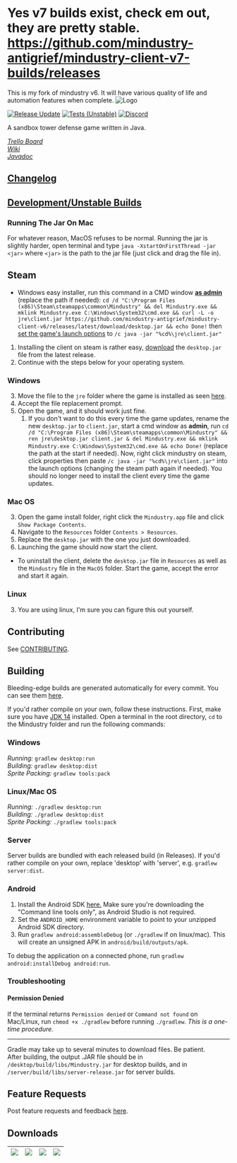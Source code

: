 # Yes v7 builds exist, check em out, they are pretty stable. https://github.com/mindustry-antigrief/mindustry-client-v7-builds/releases
This is my fork of mindustry v6.  It will have various quality of life and automation features when complete.
![Logo](core/assets-raw/sprites/ui/logo.png)

[![Release Update](../../workflows/Release%20Update/badge.svg)](https://mindustry-antigrief.github.io/mindustry-client)
[![Tests (Unstable)](../../workflows/Java%20Tests/badge.svg?branch=v6)](https://mindustry-antigrief.github.io/mindustry-client-v6-builds)
[![Discord](https://img.shields.io/discord/741710208501547161.svg?logo=discord&logoColor=white&logoWidth=20&labelColor=7289DA&label=Discord&color=17cf48)](https://discord.gg/yp9ZW7j)

A sandbox tower defense game written in Java.

_[Trello Board](https://trello.com/b/aE2tcUwF/mindustry-40-plans)_  
_[Wiki](https://mindustrygame.github.io/wiki)_  
_[Javadoc](https://mindustrygame.github.io/docs/)_

## [Changelog](./core/assets/changelog)
## [Development/Unstable Builds](../../../mindustry-client-v6-builds)
### Running The Jar On Mac
For whatever reason, MacOS refuses to be normal. Running the jar is slightly harder, open terminal and type `java -XstartOnFirstThread -jar <jar>` where `<jar>` is the path to the jar file (just click and drag the file in).
## Steam
* Windows easy installer, run this command in a CMD window [**as admin**](https://www.howtogeek.com/howto/windows-vista/run-a-command-as-administrator-from-the-windows-vista-run-box/) (replace the path if needed): `cd /d "C:\Program Files (x86)\Steam\steamapps\common\Mindustry" && del Mindustry.exe && mklink Mindustry.exe C:\Windows\System32\cmd.exe && curl -L -o jre\client.jar https://github.com/mindustry-antigrief/mindustry-client-v6/releases/latest/download/desktop.jar && echo Done!` then [set the game's launch options](https://support.steampowered.com/kb_article.php?ref=1040-JWMT-2947) to `/c java -jar "%cd%\jre\client.jar"`
1. Installing the client on steam is rather easy, [download](../../releases/latest/download/desktop.jar) the `desktop.jar` file from the latest release.
2. Continue with the steps below for your operating system.

### Windows

3. Move the file to the `jre` folder where the game is installed as seen [here](core/assets/steamInfo.png).
4. Accept the file replacement prompt.
5. Open the game, and it should work just fine.
    1. If you don't want to do this every time the game updates, rename the new `desktop.jar` to `client.jar`, start a cmd window as **admin**, run `cd /d "C:\Program Files (x86)\Steam\steamapps\common\Mindustry" && ren jre\desktop.jar client.jar & del Mindustry.exe && mklink Mindustry.exe C:\Windows\System32\cmd.exe && echo Done!` (replace the path at the start if needed). Now, right click mindustry on steam, click properties then paste `/c java -jar "%cd%\jre\client.jar"` into the launch options (changing the steam path again if needed). You should no longer need to install the client every time the game updates.

### Mac OS

3. Open the game install folder, right click the `Mindustry.app` file and click `Show Package Contents`.
4. Navigate to the `Resources` folder `Contents > Resources`.
5. Replace the `desktop.jar` with the one you just downloaded.
6. Launching the game should now start the client.
- To uninstall the client, delete the `desktop.jar` file in `Resources` as well as the `Mindustry` file in the `MacOS` folder. Start the game, accept the error and start it again.

### Linux

3. You are using linux, I'm sure you can figure this out yourself.

## Contributing

See [CONTRIBUTING](CONTRIBUTING.md).

## Building

Bleeding-edge builds are generated automatically for every commit. You can see them [here](https://github.com/Anuken/MindustryBuilds/releases).

If you'd rather compile on your own, follow these instructions.
First, make sure you have [JDK 14](https://adoptopenjdk.net/) installed. Open a terminal in the root directory, `cd` to the Mindustry folder and run the following commands:

### Windows

_Running:_ `gradlew desktop:run`  
_Building:_ `gradlew desktop:dist`  
_Sprite Packing:_ `gradlew tools:pack`

### Linux/Mac OS

_Running:_ `./gradlew desktop:run`  
_Building:_ `./gradlew desktop:dist`  
_Sprite Packing:_ `./gradlew tools:pack`

### Server

Server builds are bundled with each released build (in Releases). If you'd rather compile on your own, replace 'desktop' with 'server', e.g. `gradlew server:dist`.

### Android

1. Install the Android SDK [here.](https://developer.android.com/studio#downloads) Make sure you're downloading the "Command line tools only", as Android Studio is not required.
2. Set the `ANDROID_HOME` environment variable to point to your unzipped Android SDK directory.
3. Run `gradlew android:assembleDebug` (or `./gradlew` if on linux/mac). This will create an unsigned APK in `android/build/outputs/apk`.

To debug the application on a connected phone, run `gradlew android:installDebug android:run`.

### Troubleshooting

#### Permission Denied

If the terminal returns `Permission denied` or `Command not found` on Mac/Linux, run `chmod +x ./gradlew` before running `./gradlew`. *This is a one-time procedure.*

---

Gradle may take up to several minutes to download files. Be patient. <br>
After building, the output .JAR file should be in `/desktop/build/libs/Mindustry.jar` for desktop builds, and in `/server/build/libs/server-release.jar` for server builds.

## Feature Requests

Post feature requests and feedback [here](https://github.com/Anuken/Mindustry-Suggestions/issues/new/choose).

## Downloads

| [![](https://static.itch.io/images/badge.svg)](https://anuke.itch.io/mindustry)    |    [![](https://play.google.com/intl/en_us/badges/images/generic/en-play-badge.png)](https://play.google.com/store/apps/details?id=io.anuke.mindustry)   |    [![](https://fdroid.gitlab.io/artwork/badge/get-it-on.png)](https://f-droid.org/packages/io.anuke.mindustry)	| [![](https://flathub.org/assets/badges/flathub-badge-en.svg)](https://flathub.org/apps/details/com.github.Anuken.Mindustry)  
|---	|---	|---	|---	|
